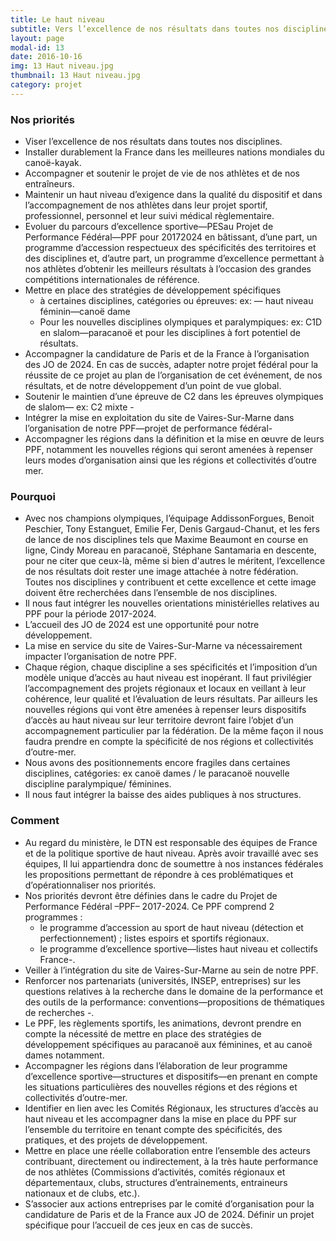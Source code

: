 ```yaml
---
title: Le haut niveau
subtitle: Vers l’excellence de nos résultats dans toutes nos disciplines
layout: page
modal-id: 13
date: 2016-10-16
img: 13 Haut niveau.jpg
thumbnail: 13 Haut niveau.jpg
category: projet
---
```


### Nos priorités

  - Viser l’excellence de nos résultats dans toutes nos disciplines.
  - Installer durablement la France dans les meilleures nations mondiales du canoë-kayak.
  - Accompagner et soutenir le projet de vie de nos athlètes et de nos entraîneurs.
  - Maintenir un haut niveau d’exigence dans la qualité du dispositif et dans l’accompagnement de nos athlètes dans leur projet sportif, professionnel, personnel et leur suivi médical règlementaire.
  - Evoluer du parcours d’excellence sportive—PESau Projet de Performance Fédéral—PPF pour 20172024 en bâtissant, d’une part, un programme d’accession respectueux des spécificités des territoires et des disciplines et, d’autre part, un programme d’excellence permettant à nos athlètes d’obtenir les meilleurs résultats à l’occasion des grandes compétitions internationales de référence.
  - Mettre en place des stratégies de développement spécifiques
    - à certaines disciplines, catégories ou épreuves: ex: — haut niveau féminin—canoë dame
    - Pour les nouvelles disciplines olympiques et paralympiques: ex: C1D en slalom—paracanoë et pour les disciplines à fort potentiel de résultats.
  - Accompagner la candidature de Paris et de la France à l’organisation des JO de 2024. En cas de succès, adapter notre projet fédéral pour la réussite de ce projet au plan de l’organisation de cet événement, de nos résultats, et de notre développement d’un point de vue global.
  - Soutenir le maintien d’une épreuve de C2 dans les épreuves olympiques de slalom— ex: C2 mixte -
  - Intégrer la mise en exploitation du site de Vaires-Sur-Marne dans l’organisation de notre PPF—projet de performance fédéral-
  - Accompagner les régions dans la définition et la mise en œuvre de leurs PPF, notamment les nouvelles régions qui seront amenées à repenser leurs modes d’organisation ainsi que les régions et collectivités d’outre mer.

### Pourquoi

  - Avec nos champions olympiques, l’équipage AddissonForgues, Benoit Peschier, Tony Estanguet, Emilie Fer, Denis Gargaud-Chanut, et les fers de lance de nos disciplines tels que Maxime Beaumont en course en ligne, Cindy Moreau en paracanoë, Stéphane Santamaria en descente, pour ne citer que ceux-là, même si bien d'autres le méritent, l’excellence de nos résultats doit rester une image attachée à notre fédération. Toutes nos disciplines y contribuent et cette excellence et cette image doivent être recherchées dans l’ensemble de nos disciplines.
  - Il nous faut intégrer les nouvelles orientations ministérielles relatives au PPF pour la période 2017-2024.
  - L’accueil des JO de 2024 est une opportunité pour notre développement.
  - La mise en service du site de Vaires-Sur-Marne va nécessairement impacter l’organisation de notre PPF.
  - Chaque région, chaque discipline a ses spécificités et l’imposition d’un modèle unique d’accès au haut niveau est inopérant. Il faut privilégier l’accompagnement des projets régionaux et locaux en veillant à leur cohérence, leur qualité et l’évaluation de leurs résultats. Par ailleurs les nouvelles régions qui vont être amenées à repenser leurs dispositifs d’accès au haut niveau sur leur territoire devront faire l’objet d’un accompagnement particulier par la fédération. De la même façon il nous faudra prendre en compte la spécificité de nos régions et collectivités d’outre-mer.
  - Nous avons des positionnements encore fragiles dans certaines disciplines, catégories: ex canoë dames / le paracanoë nouvelle discipline paralympique/ féminines.
  - Il nous faut intégrer la baisse des aides publiques à nos structures.

### Comment

  - Au regard du ministère, le DTN est responsable des équipes de France et de la politique sportive de haut niveau. Après avoir travaillé avec ses équipes, Il lui appartiendra donc de soumettre à nos instances fédérales les propositions permettant de répondre à ces problématiques et d’opérationnaliser nos priorités.
  - Nos priorités devront être définies dans le cadre du Projet de Performance Fédéral –PPF– 2017-2024. Ce PPF comprend 2 programmes :
    - le programme d’accession au sport de haut niveau (détection et perfectionnement) ; listes
espoirs et sportifs régionaux.
    - le programme d’excellence sportive—listes haut
niveau et collectifs France-.
  - Veiller à l’intégration du site de Vaires-Sur-Marne
au sein de notre PPF.
  - Renforcer nos partenariats (universités, INSEP, entreprises) sur les questions relatives à la recherche dans le domaine de la performance et des outils de la performance: conventions—propositions de thématiques de recherches -.
  - Le PPF, les règlements sportifs, les animations, devront prendre en compte la nécessité de mettre en place des stratégies de développement spécifiques au paracanoë aux féminines, et au canoë dames notamment.
  - Accompagner les régions dans l’élaboration de leur programme d’excellence sportive—structures et dispositifs—en prenant en compte les situations particulières des nouvelles régions et des régions et collectivités d’outre-mer.
  - Identifier en lien avec les Comités Régionaux, les structures d’accès au haut niveau et les accompagner dans la mise en place du PPF sur l’ensemble du territoire en tenant compte des spécificités, des pratiques, et des projets de développement.
  - Mettre en place une réelle collaboration entre l’ensemble des acteurs contribuant, directement ou indirectement, à la très haute performance de nos athlètes (Commissions d’activités, comités régionaux et départementaux, clubs, structures d’entrainements, entraineurs nationaux et de clubs, etc.).
  - S’associer aux actions entreprises par le comité d’organisation pour la candidature de Paris et de la France aux JO de 2024. Définir un projet spécifique pour l’accueil de ces jeux en cas de succès.
